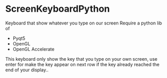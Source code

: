 # ScreenKeyboardPython
Keyboard that show whatever you type on our screen
Require a python lib of
 - Pyqt5
 - OpenGL
 - OpenGL Accelerate

This keyboard only show the key that you type on your own screen, use enter for make the key appear on next row if the key already reached the end of your display..
